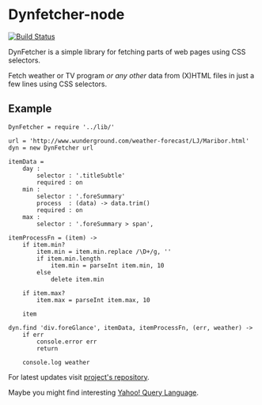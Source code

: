 Dynfetcher-node
===============

[![Build Status](https://secure.travis-ci.org/matjaz/dynfetcher-node.png?branch=master)](http://travis-ci.org/matjaz/dynfetcher-node)

DynFetcher is a simple library for fetching parts of web pages using CSS selectors.

Fetch weather or TV program _or any other_ data from (X)HTML files in just a few lines using CSS selectors.

Example
-------

```
DynFetcher = require '../lib/'

url = 'http://www.wunderground.com/weather-forecast/LJ/Maribor.html'
dyn = new DynFetcher url

itemData = 
    day :
        selector : '.titleSubtle'
        required : on
    min :
        selector : '.foreSummary'
        process  : (data) -> data.trim()
        required : on
    max :
        selector : '.foreSummary > span',

itemProcessFn = (item) ->
    if item.min?
        item.min = item.min.replace /\D+/g, ''
        if item.min.length
            item.min = parseInt item.min, 10
        else
            delete item.min

    if item.max?
        item.max = parseInt item.max, 10

    item

dyn.find 'div.foreGlance', itemData, itemProcessFn, (err, weather) ->
    if err
        console.error err
        return

    console.log weather
```

For latest updates visit [project's repository](https://github.com/matjaz/dynfetcher-node/).

Maybe you might find interesting [Yahoo! Query Language](http://developer.yahoo.com/yql/).

